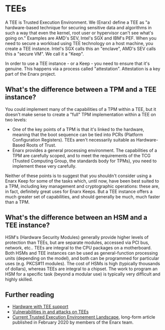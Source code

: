 # TEEs
A TEE is Trusted Execution Environment.  We (Enarx) define a TEE as "a hardware-based technique for securing sensitive data and algorithms in such a way that even the kernel, root user or hypervisor can't see what's going on."  Examples are AMD's SEV, Intel's SGX and IBM's PEF.  When you need to secure a workload using TEE technology on a host machine, you create a TEE instance.  Intel's SGX calls this an "enclave", AMD's SEV calls this a "secure VM".  We call it a "Keep".

In order to use a TEE instance - or a Keep - you need to ensure that it's genuine.  This happens via a process called "attestation".  Attestation is a key part of the Enarx project.

## What's the difference between a TPM and a TEE instance?
You could implement many of the capabilities of a TPM within a TEE, but it doesn't make sense to create a "full" TPM implementation within a TEE on two levels:
* One of the key points of a TPM is that it's linked to the hardware, meaning that the boot sequence can be tied into PCRs (Platform Configuration Registers). TEEs aren't necessarily suitable as Hardware-Based Roots of Trust.
* Enarx provides a general processing environment.  The capabilities of a TPM are carefully scoped, and to meet the requirements of the TCG (Trusted Computing Group, the standards body for TPMs), you need to implement these very carefully.

Neither of these points is to suggest that you shouldn't consider using a Enarx Keep for some of the tasks which, until now, have been best suited to a TPM, including key management and cryptographic operations: these are, in fact, definitely great uses for Enarx Keeps. But a TEE instance offers a much greater set of capabilities, and should generally be much, much faster than a TPM.

## What's the difference between an HSM and a TEE instance?
HSM's (Hardware Security Modules) generally provide higher levels of protection than TEEs, but are separate modules, accessed via PCI bus, network, etc.. TEEs are integral to the CPU packages on a motherboard.  Both HSMs and TEE instances can be used as general-function processing units (depending on the model), and both can be programmed for particular uses (e.g. PKCS#11 modules). The cost of HSMs is high (typically thousands of dollars), whereas TEEs are integral to a chipset. The work to program an HSM for a specific task (beyond a modular use) is typically very difficult and highly skilled.

## Further reading
- [Hardware with TEE support](https://github.com/enarx/enarx/wiki/TEE-hardware-support)
- [Vulnerabilities in and attacks on TEEs](https://github.com/enarx/enarx/wiki/TEEs-vulnerabilities-and-attacks)
- [Current Trusted Execution Environement Landscape](https://next.redhat.com/2019/12/02/current-trusted-execution-environment-landscape/), long-form article published in February 2020 by members of the Enarx team.
